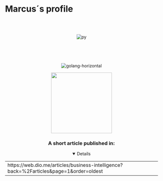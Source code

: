 
# Marcus´s profile

<!--
**PyMarcus/PyMarcus** is a ✨ _special_ ✨ repository because its `README.md` (this file) appears on your GitHub profile.

Here are some ideas to get you started:

- 🔭 I’m currently working on ...
- 🌱 I’m currently learning ...
- 👯 I’m looking to collaborate on ...
- 🤔 I’m looking for help with ...
- 💬 Ask me about ...
- 📫 How to reach me: ...
- 😄 Pronouns: ...
- ⚡ Fun fact: ...
-->
<div style="margin: auto 0;" align="center">
     

  
     
<br>
<br>
<p align="center" dir="auto"> 

![py](https://github.com/PyMarcus/PyMarcus/assets/88283829/7571ae32-3f3b-482a-9535-f040f5b08e02)

<div style="width:50px; height:50px;">
</div>

     

          


![golang-horizontal](https://github.com/PyMarcus/PyMarcus/assets/88283829/c175f8a6-2907-4925-9297-c0e7e71eb814)

<img src="https://github.com/PyMarcus/PyMarcus/assets/88283829/e95a071b-bad8-4b66-8c96-75bfaf2b973a.gif" width="200">



### A short article published in:

<details open="">
    <table>
         <td>https://web.dio.me/articles/business-intelligence?back=%2Farticles&page=1&order=oldest</td>
     </table>
    </details>


